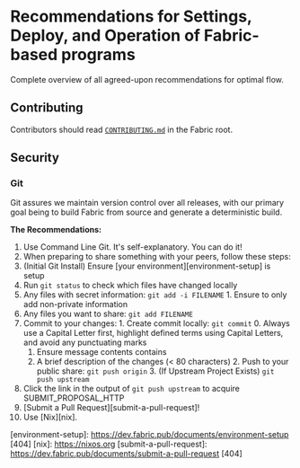 # Recommendations for Settings, Deploy, and Operation of Fabric-based programs
Complete overview of all agreed-upon recommendations for optimal flow.

## Contributing
Contributors should read [`CONTRIBUTING.md`][contributing] in the Fabric root.

## Security
### Git
Git assures we maintain version control over all releases, with our primary
goal being to build Fabric from source and generate a deterministic build.

**The Recommendations:**
1. Use Command Line Git.  It's self-explanatory.  You can do it!
2. When preparing to share something with your peers, follow these steps:
  0. (Initial Git Install) Ensure [your environment][environment-setup] is setup
  1. Run `git status` to check which files have changed locally
  2. Any files with secret information: `git add -i FILENAME`
    1. Ensure to only add non-private information
  3. Any files you want to share: `git add FILENAME`
  4. Commit to your changes:
    1. Create commit locally: `git commit`
      0. Always use a Capital Letter first, highlight defined terms using Capital Letters, and avoid any punctuating marks
      1. Ensure message contents contains
        1. A brief description of the changes (< 80 characters)
    2. Push to your public share: `git push origin`
    3. (If Upstream Project Exists) `git push upstream`
  5. Click the link in the output of `git push upstream` to acquire SUBMIT_PROPOSAL_HTTP
  6. [Submit a Pull Request][submit-a-pull-request]!
3. Use [Nix][nix].

[contributing]: /CONTRIBUTING.md
[environment-setup]: https://dev.fabric.pub/documents/environment-setup [404]
[nix]: https://nixos.org
[submit-a-pull-request]: https://dev.fabric.pub/documents/submit-a-pull-request [404]

